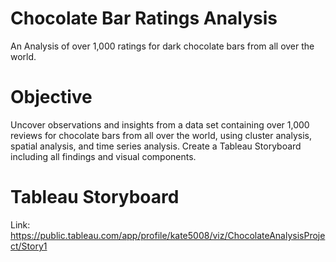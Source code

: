 # Chocolate Bar Ratings Analysis
An Analysis of over 1,000 ratings for dark chocolate bars from all over the world. 
# Objective
Uncover observations and insights from a data set containing over 1,000 reviews for chocolate bars from all over the world, using cluster analysis, spatial analysis, and time series analysis. Create a Tableau Storyboard including all findings and visual components. 
# Tableau Storyboard
Link: https://public.tableau.com/app/profile/kate5008/viz/ChocolateAnalysisProject/Story1
